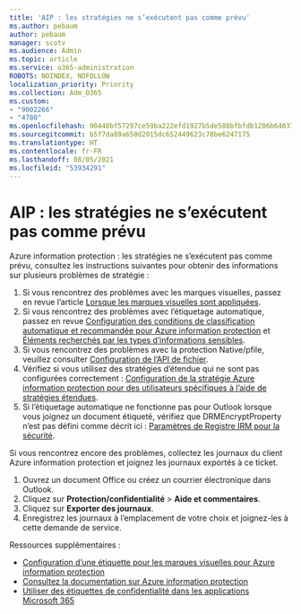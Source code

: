 ```yaml
---
title: 'AIP : les stratégies ne s’exécutent pas comme prévu'
ms.author: pebaum
author: pebaum
manager: scotv
ms.audience: Admin
ms.topic: article
ms.service: o365-administration
ROBOTS: NOINDEX, NOFOLLOW
localization_priority: Priority
ms.collection: Adm_O365
ms.custom:
- "9002266"
- "4780"
ms.openlocfilehash: 90448bf57297ce59ba222efd1927b5de588bfbfdb1206b6403764d7f43fed690
ms.sourcegitcommit: b5f7da89a650d2915dc652449623c78be6247175
ms.translationtype: HT
ms.contentlocale: fr-FR
ms.lasthandoff: 08/05/2021
ms.locfileid: "53934291"
---
```

# <a name="aip-policies-not-behaving-as-expected"></a>AIP : les stratégies ne s’exécutent pas comme prévu

Azure information protection : les stratégies ne s’exécutent pas comme prévu, consultez les instructions suivantes pour obtenir des informations sur plusieurs problèmes de stratégie :

1. Si vous rencontrez des problèmes avec les marques visuelles, passez en revue l’article [Lorsque les marques visuelles sont appliquées](https://docs.microsoft.com/azure/information-protection/configure-policy-markings#when-visual-markings-are-applied).
2. Si vous rencontrez des problèmes avec l’étiquetage automatique, passez en revue [Configuration des conditions de classification automatique et recommandée pour Azure information protection](https://docs.microsoft.com/azure/information-protection/configure-policy-classification) et [Éléments recherchés par les types d’informations sensibles](https://docs.microsoft.com/microsoft-365/compliance/sensitive-information-type-entity-definitions).
3. Si vous rencontrez des problèmes avec la protection Native/pfile, veuillez consulter [Configuration de l’API de fichier](https://docs.microsoft.com/azure/information-protection/develop/file-api-configuration).
4. Vérifiez si vous utilisez des stratégies d’étendue qui ne sont pas configurées correctement : [Configuration de la stratégie Azure information protection pour des utilisateurs spécifiques à l’aide de stratégies étendues](https://docs.microsoft.com/azure/information-protection/configure-policy-scope).
5. Si l’étiquetage automatique ne fonctionne pas pour Outlook lorsque vous joignez un document étiqueté, vérifiez que DRMEncryptProperty n’est pas défini comme décrit ici : [Paramètres de Registre IRM pour la sécurité](https://docs.microsoft.com/deployoffice/security/protect-sensitive-messages-and-documents-by-using-irm-in-office#office-2016-irm-registry-key-options).

Si vous rencontrez encore des problèmes, collectez les journaux du client Azure information protection et joignez les journaux exportés à ce ticket.

1. Ouvrez un document Office ou créez un courrier électronique dans Outlook.
2. Cliquez sur **Protection/confidentialité** > **Aide et commentaires**.
3. Cliquez sur **Exporter des journaux**.
4. Enregistrez les journaux à l’emplacement de votre choix et joignez-les à cette demande de service.

Ressources supplémentaires :

- [Configuration d’une étiquette pour les marques visuelles pour Azure information protection](https://docs.microsoft.com/azure/information-protection/configure-policy-markings)
- [Consultez la documentation sur Azure information protection](https://docs.microsoft.com/azure/information-protection/what-is-information-protection)
- [Utiliser des étiquettes de confidentialité dans les applications Microsoft 365](https://docs.microsoft.com/microsoft-365/compliance/sensitivity-labels-office-apps)

